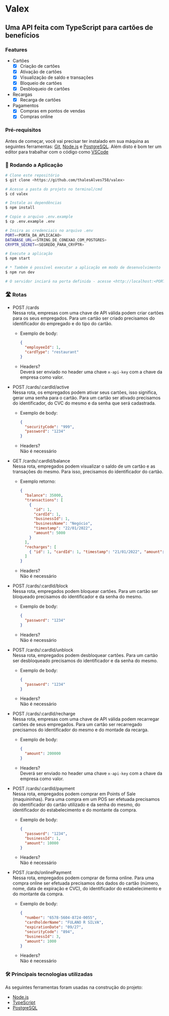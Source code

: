 # Valex

## Uma API feita com TypeScript para cartões de benefícios

### Features

- Cartões
  - [x] Criação de cartões
  - [x] Ativação de cartões
  - [x] Visualização de saldo e transações
  - [x] Bloqueio de cartões
  - [x] Desbloqueio de cartões
- Recargas
  - [x] Recarga de cartões
- Pagamentos
  - [x] Compras em pontos de vendas
  - [x] Compras online

### Pré-requisitos

Antes de começar, você vai precisar ter instalado em sua máquina as seguintes ferramentas:
[Git](https://git-scm.com), [Node.js](https://nodejs.org/en/) e [PostgreSQL](https://www.postgresql.org/download/).
Além disto é bom ter um editor para trabalhar com o código como [VSCode](https://code.visualstudio.com/)

### 🎲 Rodando a Aplicação

```bash
# Clone este repositório
$ git clone <https://github.com/thalesAlves758/valex>

# Acesse a pasta do projeto no terminal/cmd
$ cd valex

# Instale as dependências
$ npm install

# Copie o arquivo .env.example
$ cp .env.example .env

# Insira as credenciais no arquivo .env
PORT=<PORTA_DA_APLICACAO>
DATABASE_URL=<STRING_DE_CONEXAO_COM_POSTGRES>
CRYPTR_SECRET=<SEGREDO_PARA_CRYPTR>

# Execute a aplicação
$ npm start

# * Também é possível executar a aplicação em modo de desenvolvimento
$ npm run dev

# O servidor inciará na porta definida - acesse <http://localhost:<PORTA>>
```

### 🛣️ Rotas

- POST /cards<br>
  Nessa rota, empresas com uma chave de API válida podem criar cartões para os seus empregados. Para um cartão ser criado precisamos do identificador do empregado e do tipo do cartão.

  - Exemplo de body:

    ```json
    {
      "employeeId": 1,
      "cardType": "restaurant"
    }
    ```

  - Headers?<br>
    Deverá ser enviado no header uma chave `x-api-key` com a chave da empresa como valor.
    <br>

- POST /cards/:cardId/active<br>
  Nessa rota, os empregados podem ativar seus cartões, isso significa, gerar uma senha para o cartão. Para um cartão ser ativado precisamos do identificador, do CVC do mesmo e da senha que será cadastrada.

  - Exemplo de body:

    ```json
    {
      "securityCode": "999",
      "password": "1234"
    }
    ```

  - Headers?<br>
    Não é necessário
    <br>

- GET /cards/:cardId/balance<br>
  Nessa rota, empregados podem visualizar o saldo de um cartão e as transações do mesmo. Para isso, precisamos do identificador do cartão.

  - Exemplo retorno:

    ```json
    {
      "balance": 35000,
      "transactions": [
        {
          "id": 1,
          "cardId": 1,
          "businessId": 1,
          "businessName": "Negócio",
          "timestamp": "22/01/2022",
          "amount": 5000
        }
      ],
      "recharges": [
        { "id": 1, "cardId": 1, "timestamp": "21/01/2022", "amount": 40000 }
      ]
    }
    ```

  - Headers?<br>
    Não é necessário
    <br>

- POST /cards/:cardId/block<br>
  Nessa rota, empregados podem bloquear cartões. Para um cartão ser bloqueado precisamos do identificador e da senha do mesmo.

  - Exemplo de body:

    ```json
    {
      "password": "1234"
    }
    ```

  - Headers?<br>
    Não é necessário
    <br>

- POST /cards/:cardId/unblock<br>
  Nessa rota, empregados podem desbloquear cartões. Para um cartão ser desbloqueado precisamos do identificador e da senha do mesmo.

  - Exemplo de body:

    ```json
    {
      "password": "1234"
    }
    ```

  - Headers?<br>
    Não é necessário
    <br>

- POST /cards/:cardId/recharge<br>
  Nessa rota, empresas com uma chave de API válida podem recarregar cartões de seus empregados. Para um cartão ser recarregado precisamos do identificador do mesmo e do montade da recarga.

  - Exemplo de body:

    ```json
    {
      "amount": 200000
    }
    ```

  - Headers?<br>
    Deverá ser enviado no header uma chave `x-api-key` com a chave da empresa como valor.
    <br>

- POST /cards/:cardId/payment<br>
  Nessa rota, empregados podem comprar em Points of Sale (maquininhas). Para uma compra em um POS ser efetuada precisamos do identificador do cartão utilizado e da senha do mesmo, do identificador do estabelecimento e do montante da compra.

  - Exemplo de body:

    ```json
    {
      "password": "1234",
      "businessId": 1,
      "amount": 10000
    }
    ```

  - Headers?<br>
    Não é necessário
    <br>

- POST /cards/onlinePayment<br>
  Nessa rota, empregados podem comprar de forma online. Para uma compra online ser efetuada precisamos dos dados do cartão (número, nome, data de expiração e CVC), do identificador do estabelecimento e do montante da compra.

  - Exemplo de body:

    ```json
    {
      "number": "6578-5604-8724-0055",
      "cardholderName": "FULANO R SILVA",
      "expirationDate": "09/27",
      "securityCode": "894",
      "businessId": 3,
      "amount": 1000
    }
    ```

  - Headers?<br>
    Não é necessário
    <br>

### 🛠 Principais tecnologias utilizadas

As seguintes ferramentas foram usadas na construção do projeto:

- [Node.js](https://nodejs.org/en/)
- [TypeScript](https://www.typescriptlang.org/)
- [PostgreSQL](https://www.postgresql.org/download/)
